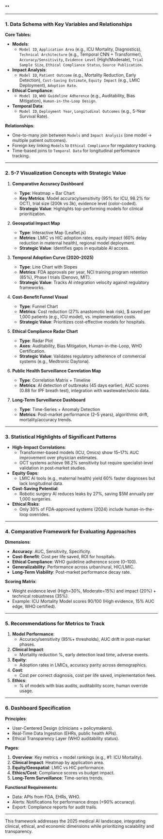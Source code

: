 **  

---

### **1. Data Schema with Key Variables and Relationships**  
**Core Tables:**  
- **Models**:  
  - `Model ID`, `Application Area` (e.g., ICU Mortality, Diagnostics), `Technical Architecture` (e.g., Temporal CNN + Transformer), `Accuracy/Sensitivity`, `Evidence Level` (High/Moderate), `Trial Sample Size`, `Ethical Compliance Status`, `Source Publication`.  
- **Impact Analysis**:  
  - `Model ID`, `Patient Outcome` (e.g., Mortality Reduction, Early Detection), `Cost-Saving Estimate`, `Equity Impact` (e.g., LMIC Deployment), `Adoption Rate`.  
- **Ethical Compliance**:  
  - `Model ID`, `WHO Guideline Adherence` (e.g., Auditability, Bias Mitigation), `Human-in-the-Loop Design`.  
- **Temporal Data**:  
  - `Model ID`, `Deployment Year`, `Longitudinal Outcomes` (e.g., 5-Year Survival Rate).  

**Relationships**:  
- One-to-many join between `Models` and `Impact Analysis` (one model → multiple patient outcomes).  
- Foreign key linking `Models` to `Ethical Compliance` for regulatory tracking.  
- Time-based joins to `Temporal Data` for longitudinal performance tracking.  

---

### **2. 5-7 Visualization Concepts with Strategic Value**  
1. **Comparative Accuracy Dashboard**  
   - **Type**: Heatmap + Bar Chart  
   - **Key Metrics**: Model accuracy/sensitivity (95% for ICU, 98.2% for OCT), trial size (200k vs 3k), evidence level (color-coded).  
   - **Strategic Value**: Highlights top-performing models for clinical prioritization.  

2. **Geospatial Impact Map**  
   - **Type**: Interactive Map (Leaflet.js)  
   - **Metrics**: LMIC vs HIC adoption rates, equity impact (60% delay reduction in maternal health), regional model deployment.  
   - **Strategic Value**: Identifies gaps in equitable AI access.  

3. **Temporal Adoption Curve (2020–2025)**  
   - **Type**: Line Chart with Slopes  
   - **Metrics**: FDA approvals per year, NCI training program retention (85%), Phase I trials (Denovo, MIT).  
   - **Strategic Value**: Tracks AI integration velocity against regulatory frameworks.  

4. **Cost-Benefit Funnel Visual**  
   - **Type**: Funnel Chart  
   - **Metrics**: Cost reduction (27% anastomotic leak risk), $ saved per 1,000 patients (e.g., ICU model), vs. implementation costs.  
   - **Strategic Value**: Prioritizes cost-effective models for hospitals.  

5. **Ethical Compliance Radar Chart**  
   - **Type**: Radar Plot  
   - **Axes**: Auditability, Bias Mitigation, Human-in-the-Loop, WHO Certification.  
   - **Strategic Value**: Validates regulatory adherence of commercial systems (e.g., Medtronic Daytona).  

6. **Public Health Surveillance Correlation Map**  
   - **Type**: Correlation Matrix + Timeline  
   - **Metrics**: AI detection of outbreaks (45 days earlier), AUC scores (0.88 for IPF breath test), integration with wastewater/socio data.  

7. **Long-Term Surveillance Dashboard**  
   - **Type**: Time-Series + Anomaly Detection  
   - **Metrics**: Post-market performance (2–5 years), algorithmic drift, mortality/accuracy trends.  

---

### **3. Statistical Highlights of Significant Patterns**  
- **High-Impact Correlations**:  
  - Transformer-based models (ICU, Omics) show 15–17% AUC improvement over physician estimates.  
  - OCT systems achieve 98.2% sensitivity but require specialist-level validation in post-market studies.  
- **Equity Gaps**:  
  - LMIC AI tools (e.g., maternal health) yield 60% faster diagnoses but lack longitudinal data.  
- **Cost-Saving Potential**:  
  - Robotic surgery AI reduces leaks by 27%, saving $5M annually per 1,000 surgeries.  
- **Ethical Risks**:  
  - Only 30% of FDA-approved systems (2024) include human-in-the-loop overrides.  

---

### **4. Comparative Framework for Evaluating Approaches**  
**Dimensions**:  
- **Accuracy**: AUC, Sensitivity, Specificity.  
- **Cost-Benefit**: Cost per life saved, ROI for hospitals.  
- **Ethical Compliance**: WHO guideline adherence score (0–100).  
- **Generalizability**: Performance across urban/rural, HIC/LMIC.  
- **Long-Term Viability**: Post-market performance decay rate.  

**Scoring Matrix**:  
- Weight evidence level (High=30%, Moderate=15%) and impact (20%) + technical robustness (35%).  
- Example: ICU Mortality Model scores 90/100 (High evidence, 15% AUC edge, WHO certified).  

---

### **5. Recommendations for Metrics to Track**  
1. **Model Performance**:  
   - Accuracy/sensitivity (95%+ thresholds), AUC drift in post-market phases.  
2. **Clinical Impact**:  
   - Mortality reduction %, early detection lead time, adverse events.  
3. **Equity**:  
   - Adoption rates in LMICs, accuracy parity across demographics.  
4. **Cost**:  
   - Cost per correct diagnosis, cost per life saved, implementation fees.  
5. **Ethics**:  
   - % of models with bias audits, auditability score, human override usage.  

---

### **6. Dashboard Specification**  
**Principles**:  
- User-Centered Design (clinicians + policymakers).  
- Real-Time Data Ingestion (EHRs, public health APIs).  
- Ethical Transparency Layer (WHO auditability status).  

**Pages**:  
1. **Overview**: Key metrics + model rankings (e.g., #1: ICU Mortality).  
2. **Clinical Impact**: Heatmap by application area.  
3. **Equity/Geospatial**: LMIC vs HIC performance.  
4. **Ethics/Cost**: Compliance scores vs budget impact.  
5. **Long-Term Surveillance**: Time-series trends.  

**Functional Requirements**:  
- Data: APIs from FDA, EHRs, WHO.  
- Alerts: Notifications for performance drops (<90% accuracy).  
- Export: Compliance reports for audit trails.  

--- 

This framework addresses the 2025 medical AI landscape, integrating clinical, ethical, and economic dimensions while prioritizing scalability and transparency.